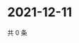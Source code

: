 # 2021-12-11

共 0 条

<!-- BEGIN WEIBO -->
<!-- 最后更新时间 Sat Dec 11 2021 19:00:59 GMT+0800 (China Standard Time) -->

<!-- END WEIBO -->
